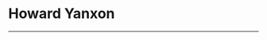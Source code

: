 # Howard Yanxon

---------------------------------------------------------------------------------------------

